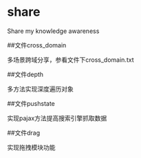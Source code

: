 # share
Share my knowledge awareness

  
##文件cross_domain
  
多场景跨域分享，参看文件下cross_domain.txt

##文件depth

多方法实现深度遍历对象

##文件pushstate

实现pajax方法提高搜索引擎抓取数据

##文件drag

实现拖拽模块功能

